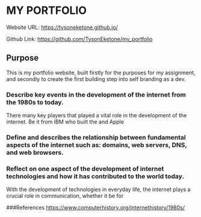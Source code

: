 # MY PORTFOLIO

Website URL: https://tysoneketone.github.io/

Github Link: https://github.com/TysonEketone/my_portfolio

## Purpose
This is my portfolio website, built firstly for the purposes for my assignment, and secondly to create the first building step into self branding as a dev. 

### Describe key events in the development of the internet from the 1980s to today.
There many key players that played a vital role in the development of the internet. Be it from IBM who built the and Apple 



### Define and describes the relationship between fundamental aspects of the internet such as: domains, web servers, DNS, and web browsers.


### Reflect on one aspect of the development of internet technologies and how it has contributed to the world today.
With the development of technologies in everyday life, the internet plays a crucial role in communication, whether it be for 


###References
https://www.computerhistory.org/internethistory/1980s/